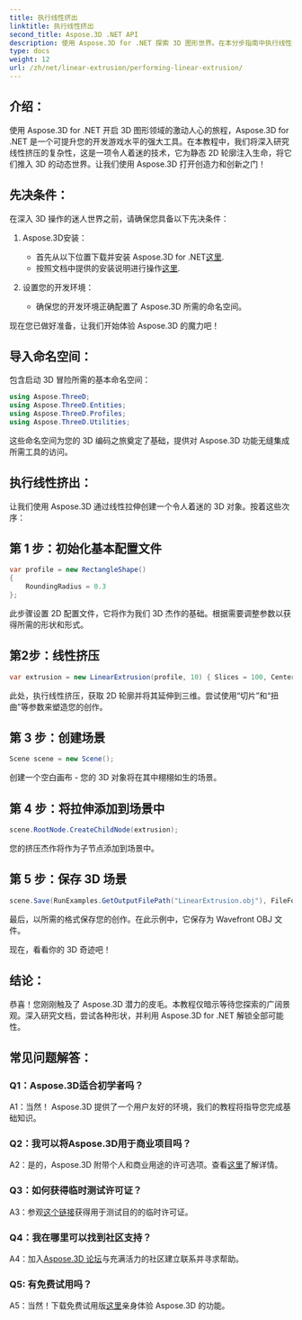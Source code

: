 ```yaml
---
title: 执行线性挤出
linktitle: 执行线性挤出
second_title: Aspose.3D .NET API
description: 使用 Aspose.3D for .NET 探索 3D 图形世界。在本分步指南中执行线性挤出。
type: docs
weight: 12
url: /zh/net/linear-extrusion/performing-linear-extrusion/
---
```

## 介绍：

使用 Aspose.3D for .NET 开启 3D 图形领域的激动人心的旅程，Aspose.3D for .NET 是一个可提升您的开发游戏水平的强大工具。在本教程中，我们将深入研究线性挤压的复杂性，这是一项令人着迷的技术，它为静态 2D 轮廓注入生命，将它们推入 3D 的动态世界。让我们使用 Aspose.3D 打开创造力和创新之门！

## 先决条件：

在深入 3D 操作的迷人世界之前，请确保您具备以下先决条件：

1. Aspose.3D安装：
   - 首先从以下位置下载并安装 Aspose.3D for .NET[这里](https://releases.aspose.com/3d/net/).
   - 按照文档中提供的安装说明进行操作[这里](https://reference.aspose.com/3d/net/).

2. 设置您的开发环境：
   - 确保您的开发环境正确配置了 Aspose.3D 所需的命名空间。

现在您已做好准备，让我们开始体验 Aspose.3D 的魔力吧！

## 导入命名空间：

包含启动 3D 冒险所需的基本命名空间：

```csharp
using Aspose.ThreeD;
using Aspose.ThreeD.Entities;
using Aspose.ThreeD.Profiles;
using Aspose.ThreeD.Utilities;
```

这些命名空间为您的 3D 编码之旅奠定了基础，提供对 Aspose.3D 功能无缝集成所需工具的访问。

## 执行线性挤出：

让我们使用 Aspose.3D 通过线性拉伸创建一个令人着迷的 3D 对象。按着这些次序：

## 第 1 步：初始化基本配置文件
```csharp
var profile = new RectangleShape()
{
    RoundingRadius = 0.3
};
```

此步骤设置 2D 配置文件，它将作为我们 3D 杰作的基础。根据需要调整参数以获得所需的形状和形式。

## 第2步：线性挤压
```csharp
var extrusion = new LinearExtrusion(profile, 10) { Slices = 100, Center = true, Twist = 360, TwistOffset = new Vector3(10, 0, 0) };
```

此处，执行线性挤压，获取 2D 轮廓并将其延伸到三维。尝试使用“切片”和“扭曲”等参数来塑造您的创作。

## 第 3 步：创建场景
```csharp
Scene scene = new Scene();
```

创建一个空白画布 - 您的 3D 对象将在其中栩栩如生的场景。

## 第 4 步：将拉伸添加到场景中
```csharp
scene.RootNode.CreateChildNode(extrusion);
```

您的挤压杰作将作为子节点添加到场景中。

## 第 5 步：保存 3D 场景
```csharp
scene.Save(RunExamples.GetOutputFilePath("LinearExtrusion.obj"), FileFormat.WavefrontOBJ);
```

最后，以所需的格式保存您的创作。在此示例中，它保存为 Wavefront OBJ 文件。

现在，看看你的 3D 奇迹吧！

## 结论：

恭喜！您刚刚触及了 Aspose.3D 潜力的皮毛。本教程仅暗示等待您探索的广阔景观。深入研究文档，尝试各种形状，并利用 Aspose.3D for .NET 解锁全部可能性。

## 常见问题解答：

### Q1：Aspose.3D适合初学者吗？

A1：当然！ Aspose.3D 提供了一个用户友好的环境，我们的教程将指导您完成基础知识。

### Q2：我可以将Aspose.3D用于商业项目吗？

 A2：是的，Aspose.3D 附带个人和商业用途的许可选项。查看[这里](https://purchase.aspose.com/buy)了解详情。

### Q3：如何获得临时测试许可证？

 A3：参观[这个链接](https://purchase.aspose.com/temporary-license/)获得用于测试目的的临时许可证。

### Q4：我在哪里可以找到社区支持？

 A4：加入[Aspose.3D 论坛](https://forum.aspose.com/c/3d/18)与充满活力的社区建立联系并寻求帮助。

### Q5: 有免费试用吗？

 A5：当然！下载免费试用版[这里](https://releases.aspose.com/)亲身体验 Aspose.3D 的功能。